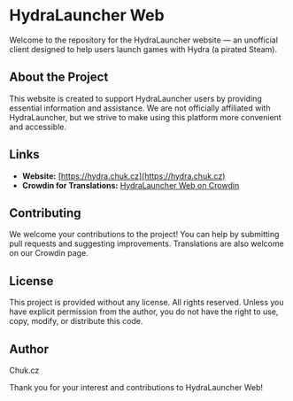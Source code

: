 # HydraLauncher Web

Welcome to the repository for the HydraLauncher website — an unofficial client designed to help users launch games with Hydra (a pirated Steam).

## About the Project

This website is created to support HydraLauncher users by providing essential information and assistance. We are not officially affiliated with HydraLauncher, but we strive to make using this platform more convenient and accessible.

## Links

- **Website:** [https://hydra.chuk.cz](https://hydra.chuk.cz)
- **Crowdin for Translations:** [HydraLauncher Web on Crowdin](https://crowdin.com/project/hydralauncher-web)

## Contributing

We welcome your contributions to the project! You can help by submitting pull requests and suggesting improvements. Translations are also welcome on our Crowdin page.

## License

This project is provided without any license. All rights reserved. Unless you have explicit permission from the author, you do not have the right to use, copy, modify, or distribute this code.

## Author

Chuk.cz

Thank you for your interest and contributions to HydraLauncher Web!
